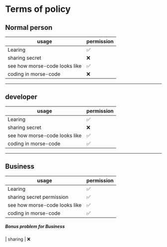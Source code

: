 
# Terms of policy
## Normal person

| usage   |   permission       |
| ------- | ------------------ |
| Learing | :white_check_mark: |
| sharing secret   | :x:                |
| see how morse-code looks like   | :white_check_mark: |
| coding in morse-code   | :x:                |



___________________________________________________________________________________________________________________________________________________________


##  developer

| usage   |   permission       |
| ------- | ------------------ |
| Learing | :white_check_mark: |
| sharing secret   | :x:                |
| see how morse-code looks like   | :white_check_mark: |
| coding in morse-code   | ✅                |

_______________________________________________________________________________________________________________________________________________________________

## Business

| usage | permission |
---------- | --------------------|
| Learing | :white_check_mark: |
| sharing secret permission  | ✅                |
| see how morse-code looks like   | :white_check_mark: |
| coding in morse-code   | ✅               |


##### Bonus problem for Business

| sharing | :x:
